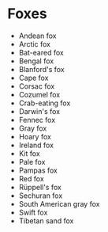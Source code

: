 # Foxes

 * Andean fox
 * Arctic fox
 * Bat-eared fox
 * Bengal fox
 * Blanford's fox
 * Cape fox
 * Corsac fox
 * Cozumel fox
 * Crab-eating fox
 * Darwin's fox
 * Fennec fox
 * Gray fox
 * Hoary fox
 * Ireland fox
 * Kit fox
 * Pale fox
 * Pampas fox
 * Red fox
 * Rüppell's fox
 * Sechuran fox
 * South American gray fox
 * Swift fox
 * Tibetan sand fox
